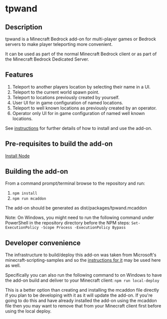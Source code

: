# tpwand

## Description

tpwand is a Minecraft Bedrock add-on for multi-player games or Bedrock servers to make player teleporting more convenient.

It can be used as part of the normal Minecraft Bedrock client or as part of the Minecraft Bedrock Dedicated Server.

## Features

1) Teleport to another players location by selecting their name in a UI.
2) Teleport to the current world spawn point.
3) Teleport to locations previously created by yourself.
4) User UI for in game configuration of named locations.
5) Teleport to well known locations as previously created by an operator.
6) Operator only UI for in game configuration of named well known locations.

See [instructions](docs/Instructions.md) for further details of how to install and use the add-on.

## Pre-requisites to build the add-on

[Install Node](https://nodejs.org/en)

## Building the add-on

From a command prompt/terminal browse to the repository and run:

1) `npm install`
2) `npm run mcaddon`

The add-on should be generated as dist/packages/tpwand.mcaddon

Note: On Windows, you might need to run the following command under PowerShell in the repository directory before the NPM steps:
`Set-ExecutionPolicy -Scope Process -ExecutionPolicy Bypass`

## Developer convenience

The infrastructure to build/deploy this add-on was taken from Microsoft's minecraft-scripting-samples and so the [instructions for it](https://github.com/microsoft/minecraft-scripting-samples/blob/main/ts-starter/README.md) may be used here as well.

Specifically you can also run the following command to on Windows to have the add-on build and deliver to your Minecraft client:
`npm run local-deploy`

This is a better option than creating and installing the mcaddon file directly if you plan to be developing with it as it will update the add-on. If you're going to do this and have already installed the add-on using the mcaddon file then you may want to remove that from your Minecraft client first before using the local deploy.
